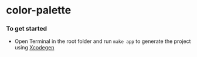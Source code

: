 # color-palette

### To get started
- Open Terminal in the root folder and run `make app` to generate the project using [Xcodegen](https://github.com/yonaskolb/XcodeGen) 

